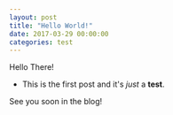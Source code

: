 ```yaml
---
layout: post
title: "Hello World!"
date: 2017-03-29 00:00:00
categories: test
---
```

Hello There! 

* This is the first post and it's *just* a **test**.

See you soon in the blog!
